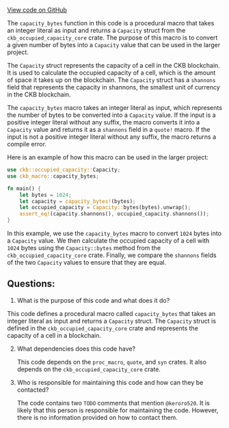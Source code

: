 [View code on GitHub](https://github.com/nervosnetwork/ckb/blob/develop/util/occupied-capacity/macros/src/lib.rs)

The `capacity_bytes` function in this code is a procedural macro that takes an integer literal as input and returns a `Capacity` struct from the `ckb_occupied_capacity_core` crate. The purpose of this macro is to convert a given number of bytes into a `Capacity` value that can be used in the larger project.

The `Capacity` struct represents the capacity of a cell in the CKB blockchain. It is used to calculate the occupied capacity of a cell, which is the amount of space it takes up on the blockchain. The `Capacity` struct has a `shannons` field that represents the capacity in shannons, the smallest unit of currency in the CKB blockchain.

The `capacity_bytes` macro takes an integer literal as input, which represents the number of bytes to be converted into a `Capacity` value. If the input is a positive integer literal without any suffix, the macro converts it into a `Capacity` value and returns it as a `shannons` field in a `quote!` macro. If the input is not a positive integer literal without any suffix, the macro returns a compile error.

Here is an example of how this macro can be used in the larger project:

```rust
use ckb::occupied_capacity::Capacity;
use ckb_macro::capacity_bytes;

fn main() {
    let bytes = 1024;
    let capacity = capacity_bytes!(bytes);
    let occupied_capacity = Capacity::bytes(bytes).unwrap();
    assert_eq!(capacity.shannons(), occupied_capacity.shannons());
}
```

In this example, we use the `capacity_bytes` macro to convert `1024` bytes into a `Capacity` value. We then calculate the occupied capacity of a cell with `1024` bytes using the `Capacity::bytes` method from the `ckb_occupied_capacity_core` crate. Finally, we compare the `shannons` fields of the two `Capacity` values to ensure that they are equal.
## Questions:
 1. What is the purpose of this code and what does it do?

   This code defines a procedural macro called `capacity_bytes` that takes an integer literal as input and returns a `Capacity` struct. The `Capacity` struct is defined in the `ckb_occupied_capacity_core` crate and represents the capacity of a cell in a blockchain.

2. What dependencies does this code have?

   This code depends on the `proc_macro`, `quote`, and `syn` crates. It also depends on the `ckb_occupied_capacity_core` crate.

3. Who is responsible for maintaining this code and how can they be contacted?

   The code contains two `TODO` comments that mention `@keroro520`. It is likely that this person is responsible for maintaining the code. However, there is no information provided on how to contact them.
